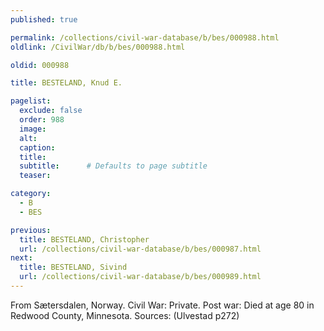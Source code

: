 ```yaml
---
published: true

permalink: /collections/civil-war-database/b/bes/000988.html
oldlink: /CivilWar/db/b/bes/000988.html

oldid: 000988

title: BESTELAND, Knud E.

pagelist:
  exclude: false
  order: 988
  image: 
  alt:
  caption:
  title:
  subtitle:      # Defaults to page subtitle
  teaser:

category: 
  - B 
  - BES

previous:
  title: BESTELAND, Christopher
  url: /collections/civil-war-database/b/bes/000987.html  
next:
  title: BESTELAND, Sivind
  url: /collections/civil-war-database/b/bes/000989.html   
---
```

From S&aelig;tersdalen, Norway. Civil War: Private. Post war: Died at age 80 in Redwood County, Minnesota. Sources: (Ulvestad p272)